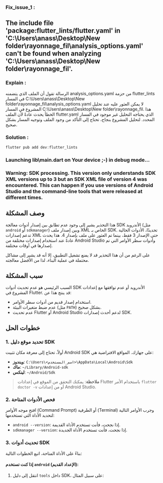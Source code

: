 ### Fix_issue_1 :

## The include file 'package:flutter_lints/flutter.yaml' in 'C:\Users\anass\Desktop\New folder\rayonnage_fil\analysis_options.yaml' can't be found when analyzing 'C:\Users\anass\Desktop\New folder\rayonnage_fil'.

### Explain : 
الرسالة تقول أن الملف الذي يتضمنه analysis_options.yaml من حزمة flutter_lints في المسار C:\Users\anass\Desktop\New folder\rayonnage_fil\analysis_options.yaml لا يمكن العثور عليه عند تحليل المشروع في المسار C:\Users\anass\Desktop\New folder\rayonnage_fil.
هذا الخطأ يحدث عادةً لأن الملف flutter.yaml الذي يحتاجه التحليل غير موجود في المسار المحدد. لتحليل المشروع بنجاح، تحتاج إلى التأكد من وجود الملف وتوجيه المسار بشكل صحيح.

### Solution :
```PowerShell 
flutter pub add dev:flutter_lints
```



### Launching lib\main.dart on Your device ;-) in debug mode...
### Warning: SDK processing. This version only understands SDK XML versions up to 3 but an SDK XML file of version 4 was encountered. This can happen if you use versions of Android Studio and the command-line tools that were released at different times.

## وصف المشكلة
هذا التحذير يشير إلى وجود عدم تطابق بين إصدار أدوات معالجة SDK الأندرويد (مثل `android` أو `sdkmanager`) وبين إصدار ملف XML الخاص بـ SDK. تحديدًا، الأدوات الحالية تدعم إصدارات XML حتى الإصدار 3 فقط، بينما تم العثور على ملف بإصدار 4. هذا يحدث عادةً عند استخدام إصدارات مختلفة من Android Studio وأدوات سطر الأوامر التي تم إصدارها في أوقات مختلفة.

على الرغم من أن هذا التحذير قد لا يمنع تشغيل التطبيق، إلا أنه قد يشير إلى مشاكل محتملة في عملية البناء، لذا من الأفضل معالجته.

## سبب المشكلة
السبب الرئيسي هو عدم تحديث أدوات SDK الأندرويد أو عدم توافقها مع إعدادات المشروع في Flutter. قد ينتج هذا عن:
- استخدام إصدار قديم من أدوات سطر الأوامر.
- عدم ضبط متغيرات البيئة (مثل `PATH`) بشكل صحيح.
- عدم تحديث Flutter أو Android Studio لدعم أحدث إصدارات SDK.

## خطوات الحل

### 1. تحديد موقع دليل SDK
أولاً، تحتاج إلى معرفة مكان تثبيت Android SDK على جهازك. المواقع الافتراضية هي:

- **ويندوز**: `C:\Users\<اسم_المستخدم>\AppData\Local\Android\Sdk`
- **ماك**: `~/Library/Android-sdk`
- **لينكس**: `~/Android/Sdk`

> **ملاحظة**: يمكنك التحقق من الموقع في إعدادات Flutter باستخدام الأمر `flutter doctor -v` أو من إعدادات Android Studio.

### 2. فحص الأدوات المتاحة
افتح موجه الأوامر (Command Prompt) أو الطرفية (Terminal) وجرب الأوامر التالية لتحديد الأداة التي تستخدمها:
- `android --version`: إذا نجحت، فأنت تستخدم الأداة القديمة.
- `sdkmanager --version`: إذا نجحت، فأنت تستخدم الأداة الجديدة.

### 3. تحديث أدوات SDK
بناءً على الأداة المتاحة، اتبع الخطوات التالية:

#### إذا كنت تستخدم `android` (الإعداد القديم):
1. انتقل إلى دليل `tools` داخل SDK، على سبيل المثال:

